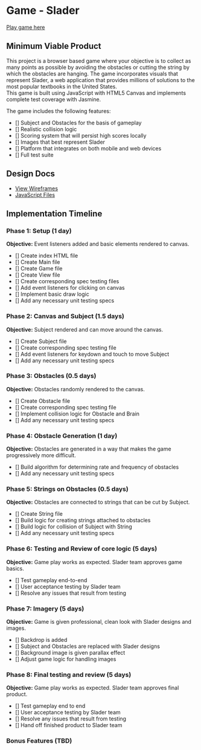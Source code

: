 # Game - Slader

[Play game here][live]

[live]: http://

## Minimum Viable Product

This project is a browser based game where your objective is to collect as many points as possible
by avoiding the obstacles or cutting the string by which the obstacles are hanging.
The game incorporates visuals that represent Slader, a web application that
provides millions of solutions to the most popular textbooks in the United States.    
This game is built using JavaScript with HTML5 Canvas and implements complete test coverage with Jasmine.

The game includes the following features:


- [] Subject and Obstacles for the basis of gameplay
- [] Realistic collision logic
- [] Scoring system that will persist high scores locally
- [] Images that best represent Slader
- [] Platform that integrates on both mobile and web devices
- [] Full test suite

## Design Docs
* [View Wireframes][views]
* [JavaScript Files][components]

[views]: ./documents/views.md
[components]: ./documents/jscomponents.md

## Implementation Timeline

### Phase 1: Setup (1 day)

**Objective:** Event listeners added and basic elements rendered to canvas.

- [] Create index HTML file
- [] Create Main file
- [] Create Game file
- [] Create View file
- [] Create corresponding spec testing files
- [] Add event listeners for clicking on canvas
- [] Implement basic draw logic
- [] Add any necessary unit testing specs

### Phase 2: Canvas and Subject (1.5 days)

**Objective:** Subject rendered and can move around the canvas.

- [] Create Subject file
- [] Create corresponding spec testing file
- [] Add event listeners for keydown and touch to move Subject
- [] Add any necessary unit testing specs

### Phase 3: Obstacles (0.5 days)

**Objective:** Obstacles randomly rendered to the canvas.

- [] Create Obstacle file
- [] Create corresponding spec testing file
- [] Implement collision logic for Obstacle and Brain
- [] Add any necessary unit testing specs

### Phase 4: Obstacle Generation (1 day)

**Objective:** Obstacles are generated in a way that makes the game progressively more difficult.

- [] Build algorithm for determining rate and frequency of obstacles
- [] Add any necessary unit testing specs

### Phase 5: Strings on Obstacles (0.5 days)

**Objective:** Obstacles are connected to strings that can be cut by Subject.

- [] Create String file
- [] Build logic for creating strings attached to obstacles
- [] Build logic for collision of Subject with String
- [] Add any necessary unit testing specs

### Phase 6: Testing and Review of core logic (5 days)

**Objective:** Game play works as expected.  Slader team approves game basics.

- [] Test gameplay end-to-end
- [] User acceptance testing by Slader team
- [] Resolve any issues that result from testing

### Phase 7: Imagery (5 days)

**Objective:** Game is given professional, clean look with Slader designs and images.

- [] Backdrop is added
- [] Subject and Obstacles are replaced with Slader designs
- [] Background image is given parallax effect
- [] Adjust game logic for handling images

### Phase 8: Final testing and review (5 days)

**Objective:** Game play works as expected.  Slader team approves final product.

- [] Test gameplay end to end
- [] User acceptance testing by Slader team
- [] Resolve any issues that result from testing
- [] Hand off finished product to Slader team

### Bonus Features (TBD)
